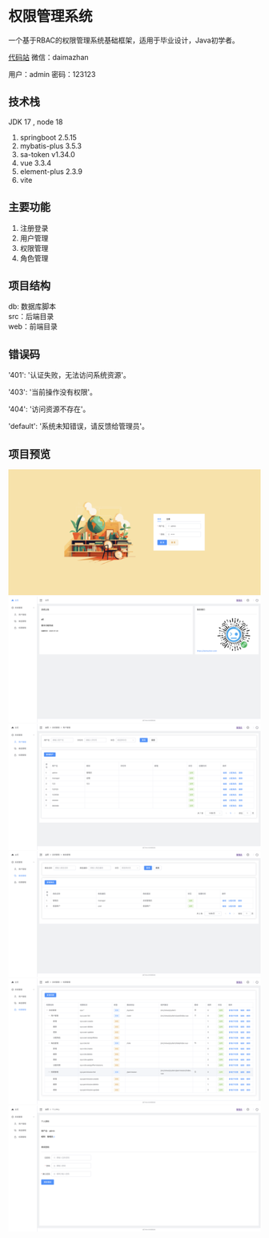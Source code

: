 # 权限管理系统

一个基于RBAC的权限管理系统基础框架，适用于毕业设计，Java初学者。

[代码站](https://daimazhan.com) 微信：daimazhan

用户：admin 密码：123123

## 技术栈
JDK 17 , node 18
1. springboot 2.5.15
2. mybatis-plus 3.5.3
3. sa-token v1.34.0
4. vue 3.3.4
5. element-plus 2.3.9
6. vite

## 主要功能
1. 注册登录
2. 用户管理
3. 权限管理
4. 角色管理

## 项目结构
db: 数据库脚本  
src：后端目录  
web：前端目录

## 错误码
'401': '认证失败，无法访问系统资源'。

'403': '当前操作没有权限'。

'404': '访问资源不存在'。

'default': '系统未知错误，请反馈给管理员'。

## 项目预览
![login](./doc/1.login.png)
![home](./doc/2.home.png)
![user](./doc/3.user.png)
![role](./doc/4.role.png)
![permission](./doc/5.permission.png)
![profile](./doc/6.profile.png)



